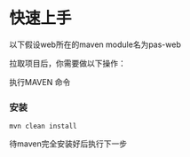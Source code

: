 # 快速上手

以下假设web所在的maven module名为pas-web

拉取项目后，你需要做以下操作：

执行MAVEN 命令

### 安装

```text
mvn clean install
```
待maven完全安装好后执行下一步





